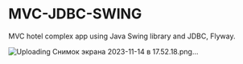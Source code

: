 # MVC-JDBC-SWING
MVC hotel complex app using Java Swing library and JDBC, Flyway. 

![Uploading Снимок экрана 2023-11-14 в 17.52.18.png…]()
